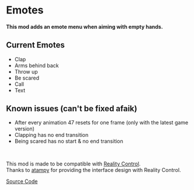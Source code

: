 # Emotes

#### This mod adds an emote menu when aiming with empty hands.

## Current Emotes

-   Clap
-   Arms behind back
-   Throw up
-   Be scared
-   Call
-   Text

## Known issues (can't be fixed afaik)

-   After every animation 47 resets for one frame (only with the latest game version)
-   Clapping has no end transition
-   Being scared has no start & no end transition

<br/>

This mod is made to be compatible with [Reality Control](https://github.com/atampy26/hm-reality-control). <br/>
Thanks to [atampy](https://github.com/atampy26) for providing the interface design with Reality Control.

[Source Code](https://github.com/bennett-sh/hm-emotes)
